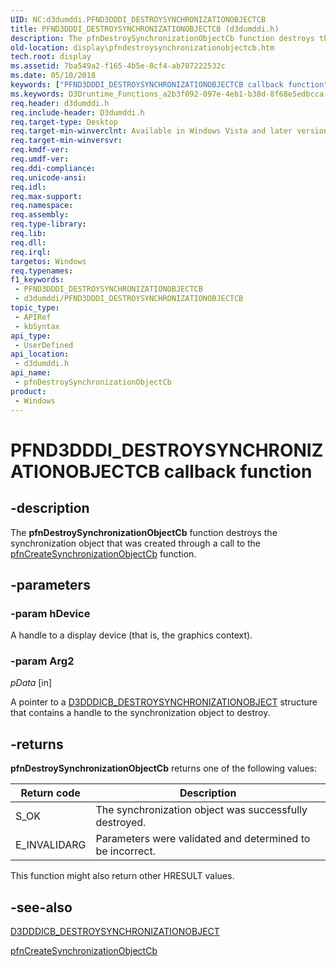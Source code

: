 ```yaml
---
UID: NC:d3dumddi.PFND3DDDI_DESTROYSYNCHRONIZATIONOBJECTCB
title: PFND3DDDI_DESTROYSYNCHRONIZATIONOBJECTCB (d3dumddi.h)
description: The pfnDestroySynchronizationObjectCb function destroys the synchronization object that was created through a call to the pfnCreateSynchronizationObjectCb function.
old-location: display\pfndestroysynchronizationobjectcb.htm
tech.root: display
ms.assetid: 7ba549a2-f165-4b5e-8cf4-ab707222532c
ms.date: 05/10/2018
keywords: ["PFND3DDDI_DESTROYSYNCHRONIZATIONOBJECTCB callback function"]
ms.keywords: D3Druntime_Functions_a2b3f092-097e-4eb1-b38d-8f68e5edbcca.xml, PFND3DDDI_DESTROYSYNCHRONIZATIONOBJECTCB, PFND3DDDI_DESTROYSYNCHRONIZATIONOBJECTCB callback, d3dumddi/pfnDestroySynchronizationObjectCb, display.pfndestroysynchronizationobjectcb, pfnDestroySynchronizationObjectCb, pfnDestroySynchronizationObjectCb callback function [Display Devices]
req.header: d3dumddi.h
req.include-header: D3dumddi.h
req.target-type: Desktop
req.target-min-winverclnt: Available in Windows Vista and later versions of the Windows operating systems.
req.target-min-winversvr: 
req.kmdf-ver: 
req.umdf-ver: 
req.ddi-compliance: 
req.unicode-ansi: 
req.idl: 
req.max-support: 
req.namespace: 
req.assembly: 
req.type-library: 
req.lib: 
req.dll: 
req.irql: 
targetos: Windows
req.typenames: 
f1_keywords:
 - PFND3DDDI_DESTROYSYNCHRONIZATIONOBJECTCB
 - d3dumddi/PFND3DDDI_DESTROYSYNCHRONIZATIONOBJECTCB
topic_type:
 - APIRef
 - kbSyntax
api_type:
 - UserDefined
api_location:
 - d3dumddi.h
api_name:
 - pfnDestroySynchronizationObjectCb
product:
 - Windows
---
```


# PFND3DDDI_DESTROYSYNCHRONIZATIONOBJECTCB callback function


## -description

The <b>pfnDestroySynchronizationObjectCb</b> function destroys the synchronization object that was created through a call to the <a href="/windows-hardware/drivers/ddi/d3dumddi/nc-d3dumddi-pfnd3dddi_createsynchronizationobjectcb">pfnCreateSynchronizationObjectCb</a> function.

## -parameters

### -param hDevice

A handle to a display device (that is, the graphics context).

### -param Arg2

*pData* [in]

A pointer to a <a href="/windows-hardware/drivers/ddi/d3dumddi/ns-d3dumddi-_d3dddicb_destroysynchronizationobject">D3DDDICB_DESTROYSYNCHRONIZATIONOBJECT</a> structure that contains a handle to the synchronization object to destroy.

## -returns

<b>pfnDestroySynchronizationObjectCb</b> returns one of the following values:

|Return code|Description|
|--- |--- |
|S_OK|The synchronization object was successfully destroyed.|
|E_INVALIDARG|Parameters were validated and determined to be incorrect.|


This function might also return other HRESULT values.

## -see-also

<a href="/windows-hardware/drivers/ddi/d3dumddi/ns-d3dumddi-_d3dddicb_destroysynchronizationobject">D3DDDICB_DESTROYSYNCHRONIZATIONOBJECT</a>



<a href="/windows-hardware/drivers/ddi/d3dumddi/nc-d3dumddi-pfnd3dddi_createsynchronizationobjectcb">pfnCreateSynchronizationObjectCb</a>